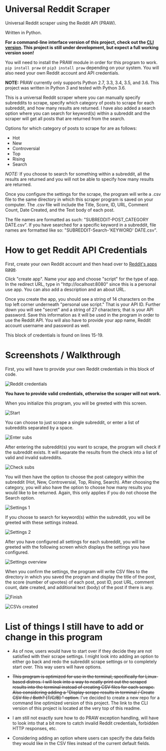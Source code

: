 # Universal Reddit Scraper
Universal Reddit scraper using the Reddit API (PRAW).

Written in Python.

**For a command-line interface version of this project, check out the [CLI version](https://github.com/JosephLai241/Universal-Reddit-Scraper-CLI/tree/master). This project is still under development, but expect a full working version soon!**

You will need to install the PRAW module in order for this program to work. `pip install praw` or `pip3 install praw` depending on your system. You will also need your own Reddit account and API credentials.

**NOTE:** PRAW currently only supports Python 2.7, 3.3, 3.4, 3.5, and 3.6. This project was written in Python 3 and tested with Python 3.6.

This is a universal Reddit scraper where you can manually specify subreddits to scrape, specify which category of posts to scrape for each subreddit, and how many results are returned. I have also added a search option where you can search for keyword(s) within a subreddit and the scraper will get all posts that are returned from the search.

Options for which category of posts to scrape for are as follows:
- Hot
- New
- Controversial
- Top
- Rising
- Search

*NOTE:* If you choose to search for something within a subreddit, all the results are returned and you will not be able to specify how many results are returned.

Once you configure the settings for the scrape, the program will write a .csv file to the same directory in which this scraper program is saved on your computer. The .csv file will include the Title, Score, ID, URL, Comment Count, Date Created, and the Text body of each post. 

The file names are formatted as such: "SUBREDDIT-POST_CATEGORY DATE.csv". If you have searched for a specific keyword in a subreddit, file names are formatted like so: "SUBREDDIT-Search-'KEYWORD' DATE.csv".

# How to get Reddit API Credentials

First, create your own Reddit account and then head over to [Reddit's apps page](https://old.reddit.com/prefs/apps).

Click "create app". Name your app and choose "script" for the type of app. In the redirect URL, type in "http://localhost:8080" since this is a personal use app. You can also add a description and an about URL. 

Once you create the app, you should see a string of 14 characters on the top left corner underneath "personal use script." That is your API ID. Further down you will see "secret" and a string of 27 characters; that is your API password. Save this information as it will be used in the program in order to use the Reddit API. You will also have to provide your app name, Reddit account username and password as well. 

This block of credentials is found on lines 15-19.

# Screenshots / Walkthrough

First, you will have to provide your own Reddit credentials in this block of code.

![Reddit credentials](https://github.com/JosephLai241/Universal-Reddit-Scraper/blob/assets/credentialblock.png)

**You have to provide valid credentials, otherwise the scraper will not work.**

When you initialize this program, you will be greeted with this screen.

![Start](https://github.com/JosephLai241/Universal-Reddit-Scraper/blob/assets/welcome.png)

You can choose to just scrape a single subreddit, or enter a list of subreddits separated by a space.

![Enter subs](https://github.com/JosephLai241/Universal-Reddit-Scraper/blob/assets/enter.png)

After entering the subreddit(s) you want to scrape, the program will check if the subreddit exists. It will separate the results from the check into a list of valid and invalid subreddits.

![Check subs](https://github.com/JosephLai241/Universal-Reddit-Scraper/blob/assets/checksubs.png)

You will then have the option to choose the post category within the subreddit (Hot, New, Controversial, Top, Rising, Search). After choosing the category, you will also have the option to choose how many results you would like to be returned. Again, this only applies if you do not choose the Search option.

![Settings 1](https://github.com/JosephLai241/Universal-Reddit-Scraper/blob/assets/settings1.png)

If you choose to search for keyword(s) within the subreddit, you will be greeted with these settings instead.

![Settings 2](https://github.com/JosephLai241/Universal-Reddit-Scraper/blob/assets/settings2.png)

After you have configured all settings for each subreddit, you will be greeted with the following screen which displays the settings you have configured.

![Settings overview](https://github.com/JosephLai241/Universal-Reddit-Scraper/blob/assets/overview.png)

When you confirm the settings, the program will write CSV files to the directory in which you saved the program and display the title of the post, the score (number of upvotes) of each post, post ID, post URL, comment count, date created, and additional text (body) of the post if there is any.

![Finish](https://github.com/JosephLai241/Universal-Reddit-Scraper/blob/assets/finish.png)

![CSVs created](https://github.com/JosephLai241/Universal-Reddit-Scraper/blob/assets/csvcreated.png)

# List of things I still have to add or change in this program
- As of now, users would have to start over if they decide they are not satisfied with their scrape settings. I might look into adding an option to either go back and redo the subreddit scrape settings or to completely start over. This way users will have options.

- ~~This program is optimized for use in the terminal, specifically for Linux-based distros. I will look into a way to neatly print out the scraped results into the terminal instead of creating CSV files for each scrape. Also considering adding a "Display scrape results in terminal / Create CSV file / Both? [T/C/B] " option.~~ I've decided to create a new repo for a command line optimized version of this project. The link to the CLI version of this project is located at the very top of this readme.

- I am still not exactly sure how to do PRAW exception handling, will have to look into that a bit more to catch invalid Reddit credentials, forbidden HTTP responses, etc.

- Considering adding an option where users can specify the data fields they would like in the CSV files instead of the current default fields.
